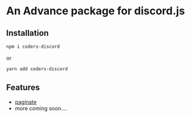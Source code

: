 # An Advance package for discord.js

## Installation

```bash
npm i coders-discord
```
or 
```bash
yarn add coders-discord
```
## Features

- [paginate](https://github.com/brblacky/coders-discord/blob/master/example/Features/paginate.md#paginate)
- more coming soon....
